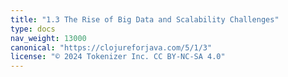 ```yaml
---
title: "1.3 The Rise of Big Data and Scalability Challenges"
type: docs
nav_weight: 13000
canonical: "https://clojureforjava.com/5/1/3"
license: "© 2024 Tokenizer Inc. CC BY-NC-SA 4.0"
---
```

